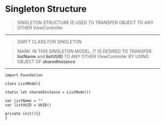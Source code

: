 # Singleton Structure 

> SINGLETON STRUCTURE IS USED TO TRANSFER OBJECT TO ANY OTHER ViewController
---

> SWIFT CLASS FOR SINGLETON


> MARK: IN THIS SINGLETON MODEL, IT IS DESIRED TO TRANSFER **listName** and **listUUID** TO ANY OTHER ViewController BY USING OBJECT OF **sharedInstance**
---

    import Foundation

    class ListModel{
    
    static let sharedInstance = ListModel()
    
    var listName = ""
    var listUUID = UUID()
    
    private init(){}
    }

